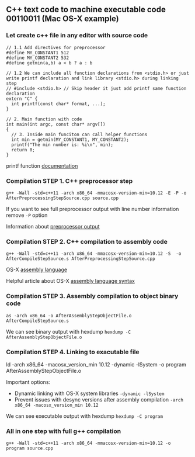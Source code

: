 ## C++ text code to machine executable code 00110011 (Mac OS-X example)

### Let create c++ file in any editor with source code

```
// 1.1 Add directives for preprocessor
#define MY_CONSTANT1 512
#define MY_CONSTANT2 532
#define getmin(a,b) a < b ? a : b

// 1.2 We can include all function declarations from <stdio.h> or just write printf declaration and link library <stdio.h> during linking step
// #include <stdio.h> // Skip header it just add printf same function declaration
extern "C" {
  int printf(const char* format, ...);
}

// 2. Main function with code
int main(int argc, const char* argv[])
{
  // 3. Inside main funciton can call helper functions
  int min = getmin(MY_CONSTANT1, MY_CONSTANT2);
  printf("The min number is: %i\n", min);
  return 0;
}
```

printf function [documentation](http://www.cplusplus.com/reference/cstdio/printf/)


### Compilation STEP 1. C++ preprocessor step
`g++ -Wall -std=c++11 -arch x86_64 -mmacosx-version-min=10.12 -E -P -o AfterPreprocessingStepSource.cpp source.cpp`

If you want to see full preprocessor output with line number information remove `-P` option

Information about [preprocessor output](https://gcc.gnu.org/onlinedocs/gcc-4.3.6/cpp/Preprocessor-Output.html)


### Compilation STEP 2. C++ compilation to assembly code

`g++ -Wall -std=c++11 -arch x86_64 -mmacosx-version-min=10.12 -S  -o AfterCompileStepSource.s AfterPreprocessingStepSource.cpp`

OS-X [assembly language](https://developer.apple.com/library/prerelease/content/documentation/DeveloperTools/Reference/Assembler/000-Introduction/introduction.html#//apple_ref/doc/uid/TP30000851-CH211-SW1)

Helpful article about OS-X [assembly language syntax](http://www.idryman.org/blog/2014/12/02/writing-64-bit-assembly-on-mac-os-x/)


### Compilation STEP 3. Assembly compilation to object binary code
`as -arch x86_64 -o AfterAssemblyStepObjectFile.o AfterCompileStepSource.s`

We can see binary output with hexdump `hexdump -C AfterAssemblyStepObjectFile.o`


### Compilation STEP 4. Linking to exacutable file
ld -arch x86_64 -macosx_version_min 10.12 -dynamic -lSystem -o program AfterAssemblyStepObjectFile.o

Important options:
  - Dynamic linking with OS-X system libraries `-dynamic -lSystem`
  - Prevent issues with desync versions after assembly compilation `-arch x86_64 -macosx_version_min 10.12`

We can see executable output with hexdump `hexdump -C program`


### All in one step with full g++ compilation
`g++ -Wall -std=c++11 -arch x86_64 -mmacosx-version-min=10.12 -o program source.cpp`
